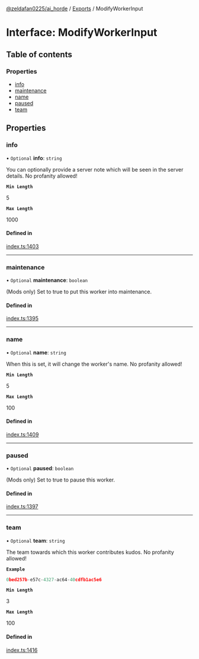 [@zeldafan0225/ai_horde](../README.md) / [Exports](../modules.md) / ModifyWorkerInput

# Interface: ModifyWorkerInput

## Table of contents

### Properties

- [info](ModifyWorkerInput.md#info)
- [maintenance](ModifyWorkerInput.md#maintenance)
- [name](ModifyWorkerInput.md#name)
- [paused](ModifyWorkerInput.md#paused)
- [team](ModifyWorkerInput.md#team)

## Properties

### info

• `Optional` **info**: `string`

You can optionally provide a server note which will be seen in the server details. No profanity allowed!

**`Min Length`**

5

**`Max Length`**

1000

#### Defined in

[index.ts:1403](https://github.com/ZeldaFan0225/ai_horde/blob/ae52afb/index.ts#L1403)

___

### maintenance

• `Optional` **maintenance**: `boolean`

(Mods only) Set to true to put this worker into maintenance.

#### Defined in

[index.ts:1395](https://github.com/ZeldaFan0225/ai_horde/blob/ae52afb/index.ts#L1395)

___

### name

• `Optional` **name**: `string`

When this is set, it will change the worker's name. No profanity allowed!

**`Min Length`**

5

**`Max Length`**

100

#### Defined in

[index.ts:1409](https://github.com/ZeldaFan0225/ai_horde/blob/ae52afb/index.ts#L1409)

___

### paused

• `Optional` **paused**: `boolean`

(Mods only) Set to true to pause this worker.

#### Defined in

[index.ts:1397](https://github.com/ZeldaFan0225/ai_horde/blob/ae52afb/index.ts#L1397)

___

### team

• `Optional` **team**: `string`

The team towards which this worker contributes kudos. No profanity allowed!

**`Example`**

```ts
0bed257b-e57c-4327-ac64-40cdfb1ac5e6
```

**`Min Length`**

3

**`Max Length`**

100

#### Defined in

[index.ts:1416](https://github.com/ZeldaFan0225/ai_horde/blob/ae52afb/index.ts#L1416)
